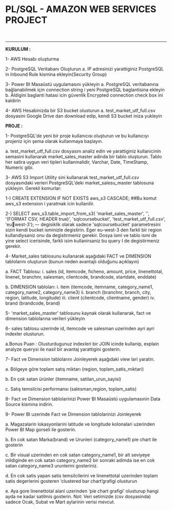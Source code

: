 <br>
<h1>PL/SQL - AMAZON WEB SERVICES PROJECT</h1>
<br>
<hr>
<p> <b>KURULUM : </b></p>
<p>1- AWS Hesabı oluşturma </p>
<p>2- PostgreSQL Veritabanı Oluşturun 
a. IP adresinizi yarattiginiz PostgreSQL in Inbound Rule kismina 
ekleyin(Security Group) </p>
<p>3- Power BI Masaüstü uygulamasını yükleyin 
a. PostgreSQL veritabanına bağlanabilmek için connection string i 
yeni PostgreSQL baglantisina ekleyin 
b. Aldigini baglanti hatasi icin güvenlik Encrypted connection 
check box ini kaldirin  </p>
<p></p>

<p> 4- AWS Hesabinizda bir S3 bucket olusturun 
a. test_market_utf_full.csv dosyasini Google Drive dan download 
edip, kendi S3 bucket iniza yukleyin </p>
<b><p>PROJE :</p></b>
<p>1- PostgreSQL'de yeni bir proje kullanıcısı oluşturun ve bu 
kullanıcıyı projeniz için şema olarak kullanmaya başlayın.</p> 
a. test_market_utf_full.csv dosyasını analiz edin ve yarattiginiz 
kullanicinin semasini kullanarak market_sales_master adinda bir 
tablo oluşturun. Tablo her satira uygun veri tipleri 
kullanmalidir, Varchar, Date, TimeStamp, Numeric gibi. </p>
<p>3- AWS S3 Import Utility sini kullanarak test_market_utf_full.csv 
dosyasındaki verieri PostgreSQL'deki market_salesu_master tablosuna 
yükleyin. Gerekli komurlar: </p>
<p>1-) CREATE EXTENSION IF NOT EXISTS aws_s3 CASCADE; ##Bu 
komut aws_s3 extension i yaratmak icin kullanilir. </p>
<p>2-) SELECT aws_s3.table_import_from_s3( 
 'market_sales_master', '', '(FORMAT CSV, HEADER 
true)', 
 'sqlcoursebucket', 'test_market_utf_full.csv', 'euwest-3');
–- degisiklik olarak sadece 'sqlcoursebucket' 
parametresini sizin kendi bucket isminizle degistirin. 
Eger eu-west-3 den farkli bir region kullandiysaniz onu 
da degistirmeniz gerekir. Dosya ismi ve tablo ismi de 
yine select icerisinde, farkli isim kullanirsaniz bu 
query I de degistirmeniz gerekir.</p>
<p>4- Market_sales tablosunu kullanarak aşağıdaki FACT ve DIMENSION 
tablolarını oluşturun (bunun neden avantajlı olduğunu açıklayın) </p>
<p>a. FACT Tablosu: 
i. sales (id, itemcode, ficheno, amount, price, 
linenettotal, linenet, branchnr, salesman, clientcode, 
brandcode, startdate, enddate) </p>
<p>b. DIMENSION tabloları: 
i. item (itemcode, itemname, category_name1, 
category_name2, category_name3) 
ii. branch (branchnr, branch, city, region, latitude, 
longitude) 
iii. client (clientcode, clientname, gender) 
iv. brand (brandcode, brand) </p>
<p>5- 'market_sales_master' tablosunu kaynak olarak kullanarak, 
fact ve dimension tablolarına verileri yükleyin </p>
<p>6- sales tablosu uzerinde id, itemcode ve salesman uzerinden ayri 
ayri indexler olusturun.</p> 
<p>a.Bonus Puan : Olusturdugunuz indexleri bir JOIN icinde kullanip, 
explain analyze querysi ile nasil bir avantaj yarattigini 
gosterin.</p> 
<p>7- Fact ve Dimension tablolarını Joinleyerek aşağıdaki view lari 
yaratin. </p> 
<p>a. Bölgeye göre toplam satış miktarı (region, 
toplam_satis_miktari) </p> 
<p>b. En çok satan ürünler (itemname, satilan_urun_sayisi) </p> 
<p>c. Satış temsilcisi performansı (salesman,region, toplam_satis) </p> 
<p>8- Fact ve Dimension tablolarinizi Power BI Masaüstü uygulamasınin
Data Source kismina indirin. </p> 
<p>9- Power BI uzerinde Fact ve Dimension tablolarinizi Joinleyerek </p> 
<p>a. Magazalarin lokasyonlarini latitude ve longitude kolonalari 
uzerinden Power BI Map gorseli ile gosterin.</p>  
<p>b. En cok satan Marka(brand) ve Urunleri (category_name1) pie 
chart ile gosterin </p> 
<p>c. Bir visual uzerinden en cok satan category_name1, bir alt 
seviyeye inildiginde en cok satan category_name2 bir sonraki 
adimda ise en cok satan category_name3 urunlerini gosteriniz. </p> 
<p>d. En cok satis yapan satis temsilcilerini ve linenettotal 
uzerinden toplam satis degerlerini gosteren ‘clustered bar 
chart’grafigi olusturun </p> 
<p>e. Aya gore linenettotal alani uzerinden ‘pie chart grafigi’ 
olusturup hangi ayda ne kadar satilmis gosterin. Not: Veri 
setimizde (csv dosyasinda) sadece Ocak, Subat ve Mart aylarinin 
verisi mevcut. </p> 



